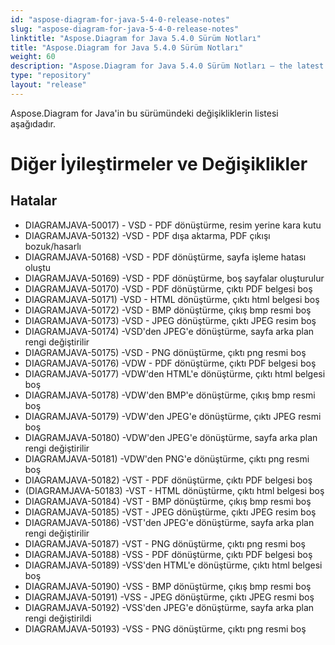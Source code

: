 ```yaml
---
id: "aspose-diagram-for-java-5-4-0-release-notes"
slug: "aspose-diagram-for-java-5-4-0-release-notes"
linktitle: "Aspose.Diagram for Java 5.4.0 Sürüm Notları"
title: "Aspose.Diagram for Java 5.4.0 Sürüm Notları"
weight: 60
description: "Aspose.Diagram for Java 5.4.0 Sürüm Notları – the latest updates and fixes."
type: "repository"
layout: "release"
---
```

Aspose.Diagram for Java'in bu sürümündeki değişikliklerin listesi aşağıdadır.
# **Diğer İyileştirmeler ve Değişiklikler**
## **Hatalar**
- DIAGRAMJAVA-50017) - VSD - PDF dönüştürme, resim yerine kara kutu
- DIAGRAMJAVA-50132) -VSD - PDF dışa aktarma, PDF çıkışı bozuk/hasarlı
- DIAGRAMJAVA-50168) -VSD - PDF dönüştürme, sayfa işleme hatası oluştu
- DIAGRAMJAVA-50169) -VSD - PDF dönüştürme, boş sayfalar oluşturulur
- DIAGRAMJAVA-50170) -VSD - PDF dönüştürme, çıktı PDF belgesi boş
- DIAGRAMJAVA-50171) -VSD - HTML dönüştürme, çıktı html belgesi boş
- DIAGRAMJAVA-50172) -VSD - BMP dönüştürme, çıkış bmp resmi boş
- DIAGRAMJAVA-50173) -VSD - JPEG dönüştürme, çıktı JPEG resim boş
- DIAGRAMJAVA-50174) -VSD'den JPEG'e dönüştürme, sayfa arka plan rengi değiştirilir
- DIAGRAMJAVA-50175) -VSD - PNG dönüştürme, çıktı png resmi boş
- DIAGRAMJAVA-50176) -VDW - PDF dönüştürme, çıktı PDF belgesi boş
- DIAGRAMJAVA-50177) -VDW'den HTML'e dönüştürme, çıktı html belgesi boş
- DIAGRAMJAVA-50178) -VDW'den BMP'e dönüştürme, çıkış bmp resmi boş
- DIAGRAMJAVA-50179) -VDW'den JPEG'e dönüştürme, çıktı JPEG resmi boş
- DIAGRAMJAVA-50180) -VDW'den JPEG'e dönüştürme, sayfa arka plan rengi değiştirilir
- DIAGRAMJAVA-50181) -VDW'den PNG'e dönüştürme, çıktı png resmi boş
- DIAGRAMJAVA-50182) -VST - PDF dönüştürme, çıktı PDF belgesi boş
- (DIAGRAMJAVA-50183) -VST - HTML dönüştürme, çıktı html belgesi boş
- DIAGRAMJAVA-50184) -VST - BMP dönüştürme, çıkış bmp resmi boş
- DIAGRAMJAVA-50185) -VST - JPEG dönüştürme, çıktı JPEG resim boş
- DIAGRAMJAVA-50186) -VST'den JPEG'e dönüştürme, sayfa arka plan rengi değiştirilir
- DIAGRAMJAVA-50187) -VST - PNG dönüştürme, çıktı png resmi boş
- DIAGRAMJAVA-50188) -VSS - PDF dönüştürme, çıktı PDF belgesi boş
- DIAGRAMJAVA-50189) -VSS'den HTML'e dönüştürme, çıktı html belgesi boş
- DIAGRAMJAVA-50190) -VSS - BMP dönüştürme, çıkış bmp resmi boş
- DIAGRAMJAVA-50191) -VSS - JPEG dönüştürme, çıktı JPEG resmi boş
- DIAGRAMJAVA-50192) -VSS'den JPEG'e dönüştürme, sayfa arka plan rengi değiştirildi
- DIAGRAMJAVA-50193) -VSS - PNG dönüştürme, çıktı png resmi boş
